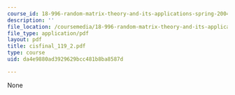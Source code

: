 ```yaml
---
course_id: 18-996-random-matrix-theory-and-its-applications-spring-2004
description: ''
file_location: /coursemedia/18-996-random-matrix-theory-and-its-applications-spring-2004/da4e9880ad3929629bcc481b8ba8587d_cisfinal_119_2.pdf
file_type: application/pdf
layout: pdf
title: cisfinal_119_2.pdf
type: course
uid: da4e9880ad3929629bcc481b8ba8587d

---
```

None